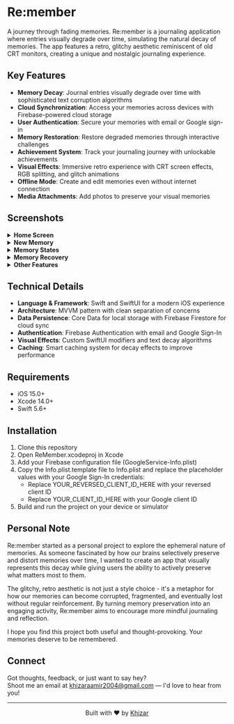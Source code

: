 # Re:member

A journey through fading memories. Re:member is a journaling application where entries visually degrade over time, simulating the natural decay of memories. The app features a retro, glitchy aesthetic reminiscent of old CRT monitors, creating a unique and nostalgic journaling experience.

## Key Features

- **Memory Decay**: Journal entries visually degrade over time with sophisticated text corruption algorithms
- **Cloud Synchronization**: Access your memories across devices with Firebase-powered cloud storage
- **User Authentication**: Secure your memories with email or Google sign-in
- **Memory Restoration**: Restore degraded memories through interactive challenges
- **Achievement System**: Track your journaling journey with unlockable achievements
- **Visual Effects**: Immersive retro experience with CRT screen effects, RGB splitting, and glitch animations
- **Offline Mode**: Create and edit memories even without internet connection
- **Media Attachments**: Add photos to preserve your visual memories

## Screenshots

<details>
<summary><strong>Home Screen</strong></summary>
<br>
<img src="assets/screenshots/homeScreen.png" alt="Home Screen" width="300"/>
</details>

<details>
<summary><strong>New Memory</strong></summary>
<br>
<img src="assets/screenshots/newMemoryScreen.png" alt="New Memory Screen" width="300"/>
<img src="assets/screenshots/newMemoryScreen2.png" alt="New Memory Screen Additional" width="300"/>
</details>

<details>
<summary><strong>Memory States</strong></summary>
<br>
<img src="assets/screenshots/uncorruptedMemoryScreen.png" alt="Uncorrupted Memory" width="300"/>
<img src="assets/screenshots/corruptedMemoryScreen.png" alt="Corrupted Memory" width="300"/>
</details>

<details>
<summary><strong>Memory Recovery</strong></summary>
<br>
<img src="assets/screenshots/recoveryQuestionScreen.png" alt="Recovery Question" width="300"/>
<img src="assets/screenshots/memoryRecoveredScreen.png" alt="Memory Recovered" width="300"/>
<img src="assets/screenshots/defragmentAnimationScreen.png" alt="Defragment Animation" width="300"/>
</details>

<details>
<summary><strong>Other Features</strong></summary>
<br>
<img src="assets/screenshots/achievementsScreen.png" alt="Achievements" width="300"/>
<img src="assets/screenshots/settingsScreen.png" alt="Settings" width="300"/>
<img src="assets/screenshots/loadingScreen.png" alt="Loading Screen" width="300"/>
</details>

## Technical Details

- **Language & Framework**: Swift and SwiftUI for a modern iOS experience
- **Architecture**: MVVM pattern with clean separation of concerns
- **Data Persistence**: Core Data for local storage with Firebase Firestore for cloud sync
- **Authentication**: Firebase Authentication with email and Google Sign-In
- **Visual Effects**: Custom SwiftUI modifiers and text decay algorithms
- **Caching**: Smart caching system for decay effects to improve performance

## Requirements

- iOS 15.0+
- Xcode 14.0+
- Swift 5.6+

## Installation

1. Clone this repository
2. Open ReMember.xcodeproj in Xcode
3. Add your Firebase configuration file (GoogleService-Info.plist)
4. Copy the Info.plist.template file to Info.plist and replace the placeholder values with your Google Sign-In credentials:
   - Replace YOUR_REVERSED_CLIENT_ID_HERE with your reversed client ID
   - Replace YOUR_CLIENT_ID_HERE with your Google client ID
5. Build and run the project on your device or simulator

## Personal Note

Re:member started as a personal project to explore the ephemeral nature of memories. As someone fascinated by how our brains selectively preserve and distort memories over time, I wanted to create an app that visually represents this decay while giving users the ability to actively preserve what matters most to them.

The glitchy, retro aesthetic is not just a style choice - it's a metaphor for how our memories can become corrupted, fragmented, and eventually lost without regular reinforcement. By turning memory preservation into an engaging activity, Re:member aims to encourage more mindful journaling and reflection.

I hope you find this project both useful and thought-provoking. Your memories deserve to be remembered.

## Connect

Got thoughts, feedback, or just want to say hey?  
Shoot me an email at [khizaraamir2004@gmail.com](mailto:khizaraamir2004@gmail.com) — I'd love to hear from you!

---

<p align="center">
  Built with ❤️ by <a href="https://github.com/Khizar2004">Khizar</a>
</p>
